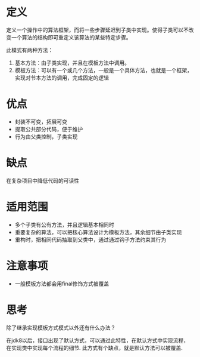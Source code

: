 # 定义

定义一个操作中的算法框架，而将一些步骤延迟到子类中实现。使得子类可以不改变一个算法的结构即可重定义该算法的某些特定步骤。

此模式有两种方法：

1. 基本方法：由子类实现，并且在模板方法中调用。
2. 模板方法：可以有一个或几个方法，一般是一个具体方法，也就是一个框架，实现对节本方法的调用，完成固定的逻辑

# 优点

- 封装不可变，拓展可变
- 提取公共部分代码，便于维护
- 行为由父类控制，子类实现

# 缺点

在复杂项目中降低代码的可读性

# 适用范围

- 多个子类有公有方法，并且逻辑基本相同时
- 重要复杂的算法，可以把核心算法设计为模板方法，其余细节由子类实现
- 重构时，把相同代码抽取到父类中，通过通过钩子方法约束其行为

# 注意事项

- 一般模板方法都会用final修饰方式被覆盖

# 思考

除了继承实现模板方式模式以外还有什么办法？

在jdk8以后，接口出现了默认方式，可以通过此特性，在默认方式中实现流程，在实现类中实现每个流程的细节.
此方式有个缺点，就是默认方法可以被覆盖.